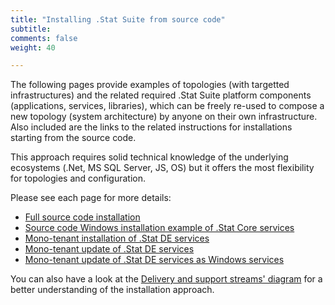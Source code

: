 ```yaml
---
title: "Installing .Stat Suite from source code"
subtitle: 
comments: false
weight: 40

---
```


The following pages provide examples of topologies (with targetted infrastructures) and the related required .Stat Suite platform components (applications, services, libraries), which can be freely re-used to compose a new topology (system architecture) by anyone on their own infrastructure. Also included are the links to the related instructions for installations starting from the source code.  

This approach requires solid technical knowledge of the underlying ecosystems (.Net, MS SQL Server, JS, OS) but it offers the most flexibility for topologies and configuration.  

Please see each page for more details:

* [Full source code installation](/install-source-code/source-code)
* [Source code Windows installation example of .Stat Core services](/install-source-code/windows-stat-core-services)
* [Mono-tenant installation of .Stat DE services](/install-source-code/monotenant-install-from-artifacts)
* [Mono-tenant update of .Stat DE services](/install-source-code/monotenant-update-from-artifacts)
* [Mono-tenant update of .Stat DE services as Windows services](/install-source-code/monotenant-install-js-as-windows-services)

You can also have a look at the [Delivery and support streams' diagram](/getting-started/index/#delivery-and-support-streams-diagram) for a better understanding of the installation approach.
